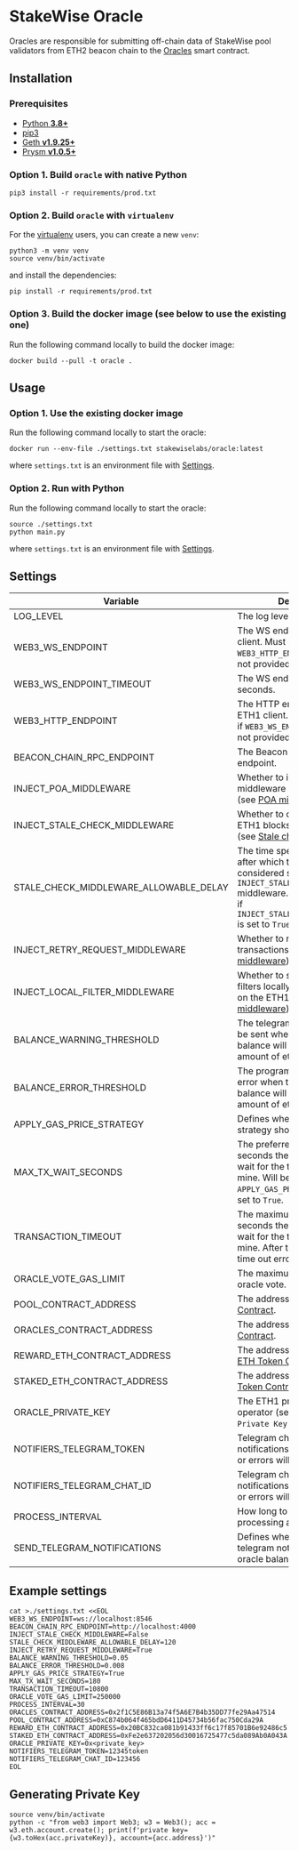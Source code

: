 # StakeWise Oracle

Oracles are responsible for submitting off-chain data of StakeWise pool validators from ETH2 beacon chain
to the [Oracles](https://github.com/stakewise/contracts/blob/master/contracts/Oracles.sol) smart contract.

## Installation

### Prerequisites

- [Python **3.8+**](https://www.python.org/about/gettingstarted/)
- [pip3](https://pip.pypa.io/en/stable/installing/)
- [Geth **v1.9.25+**](https://github.com/ethereum/go-ethereum)
- [Prysm **v1.0.5+**](https://github.com/prysmaticlabs/prysm)

### Option 1. Build `oracle` with native Python

```shell script
pip3 install -r requirements/prod.txt
```

### Option 2. Build `oracle` with `virtualenv`

For the [virtualenv](https://virtualenv.pypa.io/en/latest/) users, you can create a new `venv`:

```shell script
python3 -m venv venv
source venv/bin/activate
```

and install the dependencies:

```shell script
pip install -r requirements/prod.txt
```

### Option 3. Build the docker image (see below to use the existing one)

Run the following command locally to build the docker image:

```shell script
docker build --pull -t oracle .
```

## Usage

### Option 1. Use the existing docker image

Run the following command locally to start the oracle:

```shell script
docker run --env-file ./settings.txt stakewiselabs/oracle:latest
```

where `settings.txt` is an environment file with [Settings](#settings).

### Option 2. Run with Python

Run the following command locally to start the oracle:

```shell script
source ./settings.txt
python main.py
```

where `settings.txt` is an environment file with [Settings](#settings).

## Settings

| Variable                               | Description                                                                                                                                                                                             | Required | Default |
|----------------------------------------|---------------------------------------------------------------------------------------------------------------------------------------------------------------------------------------------------------|----------|---------|
| LOG_LEVEL                              | The log level of the program.                                                                                                                                                                           | No       | DEBUG   |
| WEB3_WS_ENDPOINT                       | The WS endpoint to the ETH1 client. Must be specified if `WEB3_HTTP_ENDPOINT` endpoint is not provided.                                                                                                 | No       | -       |
| WEB3_WS_ENDPOINT_TIMEOUT               | The WS endpoint timeout in seconds.                                                                                                                                                                     | No       | 60      |
| WEB3_HTTP_ENDPOINT                     | The HTTP endpoint to the ETH1 client. Must be specified if `WEB3_WS_ENDPOINT` endpoint is not provided.                                                                                                 | No       | -       |
| BEACON_CHAIN_RPC_ENDPOINT              | The Beacon Chain RPC HTTP endpoint.                                                                                                                                                                     | Yes      | -       |
| INJECT_POA_MIDDLEWARE                  | Whether to inject POA middleware into Web3 client (see [POA middleware](https://web3py.readthedocs.io/en/stable/middleware.html#geth-style-proof-of-authority)).                                        | No       | False   |
| INJECT_STALE_CHECK_MIDDLEWARE          | Whether to check for stale ETH1 blocks in Web3 client (see [Stale check middleware](https://web3py.readthedocs.io/en/stable/middleware.html#stalecheck)).                                               | No       | False   |
| STALE_CHECK_MIDDLEWARE_ALLOWABLE_DELAY | The time specified in seconds after which the block is considered stale in `INJECT_STALE_CHECK_MIDDLEWARE` middleware. Must be specified if `INJECT_STALE_CHECK_MIDDLEWARE` is set to `True`.           | No       | -       |
| INJECT_RETRY_REQUEST_MIDDLEWARE        | Whether to retry failed transactions (see [Retry middleware](https://web3py.readthedocs.io/en/stable/middleware.html#httprequestretry)).                                                                | No       | False   |
| INJECT_LOCAL_FILTER_MIDDLEWARE         | Whether to store log event filters locally instead of storing on the ETH1 node (see [Local middleware](https://web3py.readthedocs.io/en/stable/middleware.html#locally-managed-log-and-block-filters)). | No       | False   |
| BALANCE_WARNING_THRESHOLD              | The telegram notification will be sent when the oracle's balance will drop below such amount of ether.                                                                                                  | Yes      | -       |
| BALANCE_ERROR_THRESHOLD                | The program will exit with an error when the oracle's balance will drop below such amount of ether.                                                                                                     | Yes      | -       |
| APPLY_GAS_PRICE_STRATEGY               | Defines whether the gas strategy should be applied.                                                                                                                                                     | No       | False   |
| MAX_TX_WAIT_SECONDS                    | The preferred number of seconds the oracle is willing to wait for the transaction to mine. Will be applied only if `APPLY_GAS_PRICE_STRATEGY` is set to `True`.                                         | No       | 120     |
| TRANSACTION_TIMEOUT                    | The maximum number of seconds the oracle is willing to wait for the transaction to mine. After that it will throw time out error.                                                                       | Yes      | -       |
| ORACLE_VOTE_GAS_LIMIT                  | The maximum gas spent on oracle vote.                                                                                                                                                                   | Yes      | -       |
| POOL_CONTRACT_ADDRESS                  | The address of the [Pool Contract](https://github.com/stakewise/contracts/blob/master/contracts/collectors/Pool.sol).                                                                                   | Yes      | -       |
| ORACLES_CONTRACT_ADDRESS               | The address of the [Oracle Contract](https://github.com/stakewise/contracts/blob/master/contracts/Oracles.sol).                                                                                         | Yes      | -       |
| REWARD_ETH_CONTRACT_ADDRESS            | The address of the [Reward ETH Token Contract](https://github.com/stakewise/contracts/blob/master/contracts/tokens/RewardEthToken.sol).                                                                 | Yes      | -       |
| STAKED_ETH_CONTRACT_ADDRESS            | The address of the  [Staked ETH Token Contract](https://github.com/stakewise/contracts/blob/master/contracts/tokens/StakedEthToken.sol).                                                                | Yes      | -       |
| ORACLE_PRIVATE_KEY                     | The ETH1 private key of the operator (see `Generating Private Key` below).                                                                                                                              | Yes      | -       |
| NOTIFIERS_TELEGRAM_TOKEN               | Telegram chat token where notifications about low balance or errors will be sent.                                                                                                                       | No       | -       |
| NOTIFIERS_TELEGRAM_CHAT_ID             | Telegram chat ID where notifications about low balance or errors will be sent.                                                                                                                          | No       | -       |
| PROCESS_INTERVAL                       | How long to wait before processing again.                                                                                                                                                               | Yes      | -       |
| SEND_TELEGRAM_NOTIFICATIONS            | Defines whether to send telegram notifications about oracle balance and errors.                                                                                                                         | No       | True    |

## Example settings

```shell script
cat >./settings.txt <<EOL
WEB3_WS_ENDPOINT=ws://localhost:8546
BEACON_CHAIN_RPC_ENDPOINT=http://localhost:4000
INJECT_STALE_CHECK_MIDDLEWARE=False
STALE_CHECK_MIDDLEWARE_ALLOWABLE_DELAY=120
INJECT_RETRY_REQUEST_MIDDLEWARE=True
BALANCE_WARNING_THRESHOLD=0.05
BALANCE_ERROR_THRESHOLD=0.008
APPLY_GAS_PRICE_STRATEGY=True
MAX_TX_WAIT_SECONDS=180
TRANSACTION_TIMEOUT=10800
ORACLE_VOTE_GAS_LIMIT=250000
PROCESS_INTERVAL=30
ORACLES_CONTRACT_ADDRESS=0x2f1C5E86B13a74f5A6E7B4b35DD77fe29Aa47514
POOL_CONTRACT_ADDRESS=0xC874b064f465bdD6411D45734b56fac750Cda29A
REWARD_ETH_CONTRACT_ADDRESS=0x20BC832ca081b91433ff6c17f85701B6e92486c5
STAKED_ETH_CONTRACT_ADDRESS=0xFe2e637202056d30016725477c5da089Ab0A043A
ORACLE_PRIVATE_KEY=0x<private_key>
NOTIFIERS_TELEGRAM_TOKEN=12345token
NOTIFIERS_TELEGRAM_CHAT_ID=123456
EOL
```

## Generating Private Key

```shell script
source venv/bin/activate
python -c "from web3 import Web3; w3 = Web3(); acc = w3.eth.account.create(); print(f'private key={w3.toHex(acc.privateKey)}, account={acc.address}')"
```
